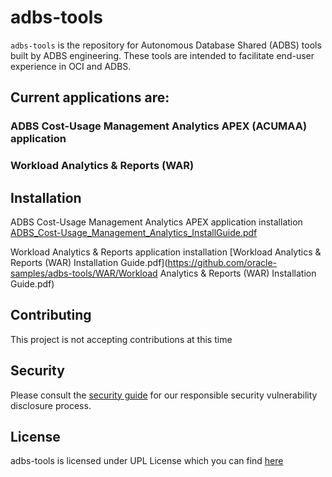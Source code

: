 # adbs-tools

`adbs-tools` is the repository for Autonomous Database Shared (ADBS) tools built by ADBS engineering.
These tools are intended to facilitate end-user experience in OCI and ADBS.

## Current applications are:

### ADBS Cost-Usage Management Analytics APEX (ACUMAA) application
### Workload Analytics & Reports (WAR)

## Installation <a name='installation'></a>

ADBS Cost-Usage Management Analytics APEX application installation [ADBS_Cost-Usage_Management_Analytics_InstallGuide.pdf](https://github.com/oracle-samples/adbs-tools/ACUMAA/ADBS_Cost-Usage_Management_Analytics_InstallGuide.pdf)

Workload Analytics & Reports application installation [Workload Analytics & Reports (WAR) Installation Guide.pdf](https://github.com/oracle-samples/adbs-tools/WAR/Workload Analytics & Reports (WAR) Installation Guide.pdf)

## Contributing  <a name='contributing'></a>

This project is not accepting contributions at this time

## Security <a name='security'></a>
Please consult the [security guide](https://github.com/oracle-samples/adbs-tools/SECURITY.md) for our responsible security vulnerability disclosure process.

## License <a name='license'></a>
adbs-tools is licensed under UPL License which you can find [here](https://github.com/oracle-samples/adbs-tools/LICENSE.txt)


